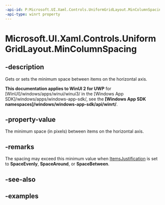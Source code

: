 ```yaml
---
-api-id: P:Microsoft.UI.Xaml.Controls.UniformGridLayout.MinColumnSpacing
-api-type: winrt property
---
```


# Microsoft.UI.Xaml.Controls.UniformGridLayout.MinColumnSpacing

<!--
public double MinColumnSpacing { get; set; }
-->

## -description

Gets or sets the minimum space between items on the horizontal axis.

**This documentation applies to WinUI 2 for UWP** for [WinUI]/windows/apps/winui/winui3/ in the [Windows App SDK]/windows/apps/windows-app-sdk/, see the **[Windows App SDK namespaces]/windows/windows-app-sdk/api/winrt/**.

## -property-value

The minimum space (in pixels) between items on the horizontal axis.

## -remarks

The spacing may exceed this minimum value when [ItemsJustification](uniformgridlayout_itemsjustification.md) is set to **SpaceEvenly**, **SpaceAround**, or **SpaceBetween**.

## -see-also

## -examples

